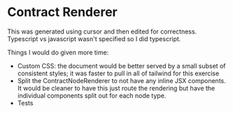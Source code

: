 # Contract Renderer

This was generated using cursor and then edited for correctness. Typescript vs javascript wasn't specified so I did typescript.

Things I would do given more time:

- Custom CSS: the document would be better served by a small subset of consistent styles; it was faster to pull in all of tailwind for this exercise
- Split the ContractNodeRenderer to not have any inline JSX components. It would be cleaner to have this just route the rendering but have the individual components split out for each node type.
- Tests
